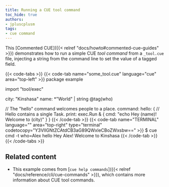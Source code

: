 ```yaml
---
title: Running a CUE tool command
toc_hide: true
authors:
- jpluscplusm
tags:
- cue command
---
```


This [Commented CUE]({{< relref "docs/howto#commented-cue-guides" >}})
demonstrates how to run a simple CUE *tool command* from a `_tool.cue` file,
injecting a string from the command line to set the value of a tagged field.
<!-- TODO: better terms to distinguish "a cue command" from "a cue command command" from "a CUE tool command" etc -->

{{< code-tabs >}}
{{< code-tab name="some_tool.cue" language="cue" area="top-left" >}}
package example

import "tool/exec"

city: "Kinshasa"
name: *"World" | string @tag(who)

// The "hello" command welcomes people to a place.
command: hello: {
	// Hello contains a single Task.
	print: exec.Run & {
		cmd: "echo Hey \(name)! Welcome to \(city)"
	}
}
{{< /code-tab >}}
{{< code-tab name="TERMINAL" language="" area="top-right" type="terminal" codetocopy="Y3VlIGNtZCAtdCB3aG89QWxleCBoZWxsbw==" >}}
$ cue cmd -t who=Alex hello
Hey Alex! Welcome to Kinshasa
{{< /code-tab >}}
{{< /code-tabs >}}

## Related content

- This example comes from
  [`cue help commands`]({{< relref "docs/reference/cli/cue-commands" >}}),
  which contains more information about CUE tool commands.
<!-- TODO: link to some central /docs/ page on cue tools -->
